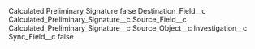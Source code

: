 <?xml version="1.0" encoding="UTF-8"?>
<CustomMetadata xmlns="http://soap.sforce.com/2006/04/metadata" xmlns:xsi="http://www.w3.org/2001/XMLSchema-instance" xmlns:xsd="http://www.w3.org/2001/XMLSchema">
    <label>Calculated Preliminary Signature</label>
    <protected>false</protected>
    <values>
        <field>Destination_Field__c</field>
        <value xsi:type="xsd:string">Calculated_Preliminary_Signature__c</value>
    </values>
    <values>
        <field>Source_Field__c</field>
        <value xsi:type="xsd:string">Calculated_Preliminary_Signature__c</value>
    </values>
    <values>
        <field>Source_Object__c</field>
        <value xsi:type="xsd:string">Investigation__c</value>
    </values>
    <values>
        <field>Sync_Field__c</field>
        <value xsi:type="xsd:boolean">false</value>
    </values>
</CustomMetadata>
